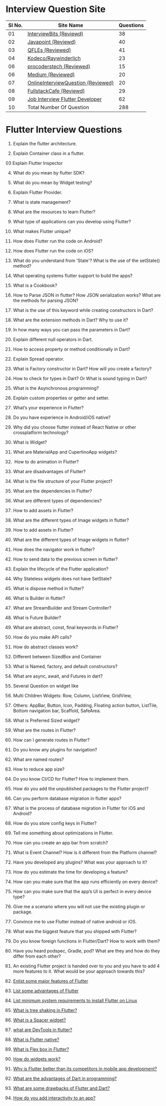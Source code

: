 # Interview Question Site
Sl No. |                                          Site Name                                                 | Questions
-------|----------------------------------------------------------------------------------------------------|------------
  01   |     [InterviewBits (Reviewd)](https://www.interviewbit.com/flutter-interview-questions/)           |  38
  02   |     [Javapoint (Reviewd)](https://www.javatpoint.com/flutter-interview-questions)                  |  40
  03   |     [QFLEs (Reviewed)](https://www.qfles.com/interview-question/flutter-interview-questions)       |  41
  04   |     [Kodeco/Raywinderlich](https://www.kodeco.com/10971345-flutter-interview-questions-and-answers)|  23
  06   |     [procoderstech (Reviewed)](https://procoders.tech/blog/flutter-technical-interview-questions/) |  15
  06   | [Medium (Reviewed)](https://medium.com/@kalpeshbkundanani/flutter-interview-questions-with-answers-391e48f6ca60)                                                    |  20
  07   |     [OnlineInterviewQuestion (Reviewed)](https://www.onlineinterviewquestions.com/flutter-interview-questions/)                                                                             |  20
  08   |     [FullstackCafe  (Reviewd)](https://www.fullstack.cafe/blog/flutter-interview-questions)        |  29
  09   | [Job Interview Flutter Developer](https://levelup.gitconnected.com/job-interview-flutter-developer-8adcb2c75dd4)                                                             |  62
  10   |       Total Number Of Question                                                                     |  288


# Flutter Interview Questions

  01. Explain the flutter architecture.    

  02. Explain Container class in a flutter.

  03  Explain Flutter Inspector

  04. What do you mean by flutter SDK?

  05. What do you mean by Widget testing?

  06. Explain Flutter Provider.

  07. What is state management?

  08. What are the resources to learn Flutter?

  09. What type of applications can you develop using Flutter?

  10. What makes Flutter unique?

  11. How does Flutter run the code on Android?

  12. How does Flutter run the code on iOS?

  13. What do you understand from 'State'? What is the use of the setState() method?

  14. What operating systems flutter support to build the apps?

  15. What is a Cookbook?

  16. How to Parse JSON in flutter? How JSON serialization works? What are the methods for parsing JSON?

  17. What is the use of this keyword while creating constructors in Dart?

  18. What are the extension methods in Dart? Why to use it?

  19. In how many ways you can pass the parameters in Dart?

  20. Explain different null operators in Dart.

  21. How to access property or method conditionally in Dart?

  22. Explain Spread operator.

  23. What is Factory constructor in Dart? How will you create a factory?

  24. How to check for types in Dart? Or What is sound typing in Dart?

  25. What is the Asynchronous programming?

  26. Explain custom properties or getter and setter.

  27. What’s your experience in Flutter?

  28. Do you have experience in Android/iOS native?

  29. Why did you choose flutter instead of React Native or other crossplatform technology?

  30. What is Widget?

  31. What are MaterialApp and CupertinoApp widgets?

  32.  How to do animation in Flutter?

  33. What are disadvantages of Flutter?

  34. What is the file structure of your Flutter project?

  35. What are the dependencies in Flutter?

  36. What are different types of dependencies?

  37. How to add assets in Flutter?

  38. What are the different types of Image widgets in flutter?

  39. How to add assets in Flutter?

  40. What are the different types of Image widgets in flutter?

  41. How does the navigator work in flutter?

  42. How to send data to the previous screen in flutter?

  43. Explain the lifecycle of the Flutter application?

  44. Why Stateless widgets does not have SetState?

  45. What is dispose method in flutter?

  46. What is Builder in flutter?

  47. What are StreamBuilder and Stream Controller?

  48. What is Future Builder?

  49. What are abstract, const, final keywords in Flutter?

  50. How do you make API calls?

  51. How do abstract classes work?

  52. Different between SizedBox and Container

  53. What is Named, factory, and default constructors?

  54. What are async, await, and Futures in dart?

  55. Several Question on widget like 

  56. Multi Children Widgets: Row, Column, ListView, GridView, 

  57. Others: AppBar, Button, Icon, Padding, Floating action button, ListTile, Bottom navigation bar, Scaffold,
       SafeArea.

  58. What is Preferred Sized widget?

  59. What are the routes in Flutter?

  60. How can I generate routes in Flutter?

  61. Do you know any plugins for navigation?

  62. What are named routes?

  63. How to reduce app size?

  64. Do you know CI/CD for Flutter? How to implement them.

  65. How do you add the unpublished packages to the Flutter project?

  66. Can you perform database migration in flutter apps?

  67. What is the process of database migration in Flutter for iOS and Android?

  68. How do you store config keys in Flutter?

  69. Tell me something about optimizations in Flutter.

  70. How can you create an app bar from scratch?

  71. What is Event Channel? How is it different from the Platform channel?

  72. Have you developed any plugins? What was your approach to it?

  73. How do you estimate the time for developing a feature?

  74. How can you make sure that the app runs efficiently on every device?

  75. How can you make sure that the app’s UI is perfect in every device type?

  76. Give me a scenario where you will not use the existing plugin or package.

  77. Convince me to use Flutter instead of native android or iOS.

  78. What was the biggest feature that you shipped with Flutter?

  79. Do you know foreign functions in Flutter/Dart? How to work with them?

  80. Have you heard podspec, Gradle, pod? What are they and how do they differ from each other?

  81. An existing Flutter project is handed over to you and you have to add 4 more features to it. What would be your
       approach towards this?

 82. [Enlist some major features of Flutter](https://www.onlineinterviewquestions.com/flutterinterviewquestions/)

 83. [List some advantages of Flutter](https://www.onlineinterviewquestions.com/flutterinterviewquestions/)

 84. [List minimum system requirements to install Flutter on Linux](https://www.onlineinterviewquestions.com/flutterinterviewquestions/)

 85. [What is tree shaking in Flutter?](https://www.onlineinterviewquestions.com/flutterinterviewquestions/)

 86. [What is a Spacer widget?](https://www.onlineinterviewquestions.com/flutterinterviewquestions/)

 87. [what are DevTools in flutter?](https://www.onlineinterviewquestions.com/flutterinterviewquestions/)

 88. [What is Flutter native?](https://www.onlineinterviewquestions.com/flutterinterviewquestions/)

 89. [What is Flex box in Flutter?](https://www.onlineinterviewquestions.com/flutterinterviewquestions/)

 90. [How do widgets work?](https://procoders.tech/blog/fluttertechnicalinterviewquestions/)

 91. [Why is Flutter better than its competitors in mobile app development?](https://procoders.tech/blog/fluttertechnicalinterviewquestions/)

 92. [What are the advantages of Dart in programming?](https://procoders.tech/blog/fluttertechnicalinterviewquestions/)

 93. [What are some drawbacks of Flutter and Dart?](https://procoders.tech/blog/fluttertechnicalinterviewquestions/)

 94. [How do you add interactivity to an app?](https://procoders.tech/blog/fluttertechnicalinterviewquestions/)
